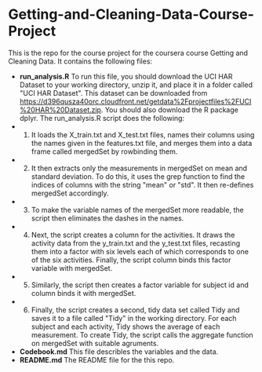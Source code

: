 # Getting-and-Cleaning-Data-Course-Project
This is the repo for the course project for the coursera course Getting and Cleaning Data. It contains the following files:

- **run_analysis.R** To run this file, you should download the UCI HAR Dataset to your working directory, unzip it, and place it in a folder called "UCI HAR Dataset". This dataset can be downloaded from https://d396qusza40orc.cloudfront.net/getdata%2Fprojectfiles%2FUCI%20HAR%20Dataset.zip. You should also download the R package dplyr. 
The run_analysis.R script does the following:
- 1. It loads the X_train.txt and X_test.txt files, names their columns using the names given in the features.txt file, and merges them into a data frame called mergedSet by rowbinding them. 
- 2. It then extracts only the measurements in mergedSet on mean and standard deviation. To do this, it uses the grep function to find the indices of columns with the string "mean" or "std". It then re-defines mergedSet accordingly.
- 3. To make the variable names of the mergedSet more readable, the script then eliminates the dashes in the names.
- 4. Next, the script creates a column for the activities. It draws the activity data from the y_train.txt and the y_test.txt files, recasting them into a factor with six levels each of which corresponds to one of the six activities. Finally, the script column binds this factor variable with mergedSet.
- 5. Similarly, the script then creates a factor variable for subject id and column binds it with mergedSet.
- 6. Finally, the script creates a second, tidy data set called Tidy and saves it to a file called "Tidy" in the working directory. For each subject and each activity, Tidy shows the average of each measurement. To create Tidy, the script calls the aggregate function on mergedSet with suitable agruments. 
- **Codebook.md** This file describles the variables and the data.
- **README.md** The README file for the this repo.

